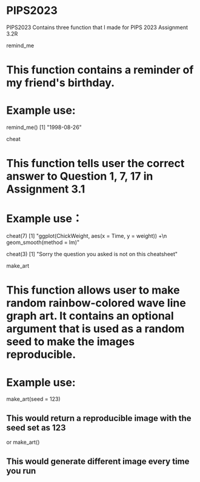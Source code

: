 # PIPS2023
PIPS2023 Contains three function that I made for PIPS 2023 Assignment 3.2R

remind_me
# This function contains a reminder of my friend's birthday.
# Example use:
remind_me()
[1] "1998-08-26"


cheat
# This function tells user the correct answer to Question 1, 7, 17 in Assignment 3.1
# Example use：
cheat(7)
[1] "ggplot(ChickWeight, aes(x = Time, y = weight)) +\n  geom_smooth(method = lm)"

cheat(3)
[1] "Sorry the question you asked is not on this cheatsheet"


make_art
# This function allows user to make random rainbow-colored wave line graph art. It contains an optional argument that is used as a random seed to make the images reproducible.
# Example use:
make_art(seed = 123)
## This would return a reproducible image with the seed set as 123
or
make_art()
## This would generate different image every time you run
